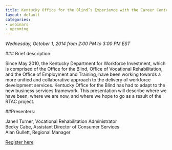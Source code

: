 ```yaml
---
title: Kentucky Office for the Blind’s Experience with the Career Centers
layout: default
categories:
- webinars
- upcoming
---
```

*Wednesday, October 1, 2014 from 2:00 PM to 3:00 PM EST*

### Brief description:

Since May 2010, the Kentucky Department for Workforce Investment, which is comprised of the Office for the Blind, Office of Vocational Rehabilitation, and the Office of Employment and Training, have been working towards a more unified and collaborative approach to the delivery of workforce development services.  Kentucky Office for the Blind has had to adapt to the new business services framework.  This presentation will describe where we have been, where we are now, and where we hope to go as a result of the RTAC project.

##Presenters:

Janell Turner, Vocational Rehabilitation Administrator  
Becky Cabe, Assistant Director of Consumer Services  
Alan Gullett, Regional Manager  

<a class="btn btn-primary btn-lg" role="button" href="https://events-na6.adobeconnect.com/content/connect/c1/839220836/en/events/event/shared/1149932032/event_registration.html?sco-id=1239917596&_charset_=utf-8">Register here</a>
